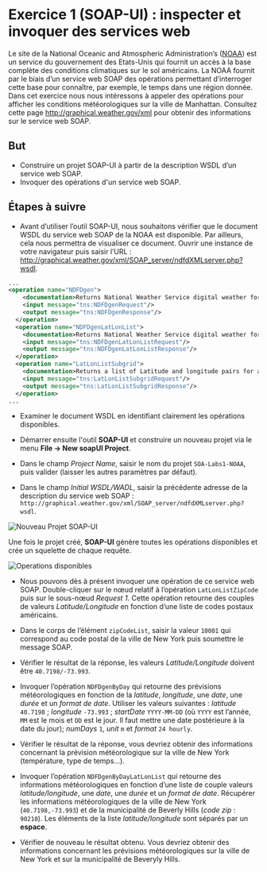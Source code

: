 # Exercice 1 (SOAP-UI) : inspecter et invoquer des services web

Le site de la National Oceanic and Atmospheric Administration’s ([NOAA](http://mbaron.developpez.com/soa/intro/ "National Oceanic and Atmospheric Administration")) est un service du gouvernement des Etats-Unis qui fournit un accès à la base complète des conditions climatiques sur le sol américains. La NOAA fournit par le biais d’un service web SOAP des opérations permettant d’interroger cette base pour connaître, par exemple, le temps dans une région donnée. Dans cet exercice nous nous intéressons à appeler des opérations pour afficher les conditions météorologiques sur la ville de Manhattan. Consultez cette page <http://graphical.weather.gov/xml> pour obtenir des informations sur le service web SOAP.

## But

* Construire un projet SOAP-UI à partir de la description WSDL d’un service web SOAP.
* Invoquer des opérations d'un service web SOAP.

## Étapes à suivre

* Avant d’utiliser l’outil SOAP-UI, nous souhaitons vérifier que le document WSDL du service web SOAP de la NOAA est disponible. Par ailleurs, cela nous permettra de visualiser ce document. Ouvrir une instance de votre navigateur puis saisir l’URL : <http://graphical.weather.gov/xml/SOAP_server/ndfdXMLserver.php?wsdl>.

```xml
...
<operation name="NDFDgen">
    <documentation>Returns National Weather Service digital weather forecast data...</documentation>
    <input message="tns:NDFDgenRequest"/>
    <output message="tns:NDFDgenResponse"/>
  </operation>
  <operation name="NDFDgenLatLonList">
    <documentation>Returns National Weather Service digital weather forecast data...</documentation>
    <input message="tns:NDFDgenLatLonListRequest"/>
    <output message="tns:NDFDgenLatLonListResponse"/>
  </operation>
  <operation name="LatLonListSubgrid">
    <documentation>Returns a list of Latitude and longitude pairs for a rectangle defined by its lower left and upper right points...</documentation>
    <input message="tns:LatLonListSubgridRequest"/>
    <output message="tns:LatLonListSubgridResponse"/>
  </operation>
...
```

* Examiner le document WSDL en identifiant clairement les opérations disponibles.

* Démarrer ensuite l'outil **SOAP-UI** et construire un nouveau projet via le menu **File -> New soapUI Project**.

* Dans le champ *Project Name*, saisir le nom du projet `SOA-Labs1-NOAA`, puis valider (laisser les autres paramètres par défaut).

* Dans le champ *Initial WSDL/WADL*, saisir la précédente adresse de la description du service web SOAP : `http://graphical.weather.gov/xml/SOAP_server/ndfdXMLserver.php?wsdl`.

![Nouveau Projet SOAP-UI](./images/ex1-new_soapui_project.png "Nouveau Projet SOAP-UI")

Une fois le projet créé, **SOAP-UI** génère toutes les opérations disponibles et crée un squelette de chaque requête.

![Operations disponibles](./images/ex1-all_operations.png "Operations disponibles")

* Nous pouvons dès à présent invoquer une opération de ce service web SOAP. Double-cliquer sur le nœud relatif à l’opération `LatLonListZipCode` puis sur le sous-nœud *Request 1*. Cette opération retourne des couples de valeurs *Latitude/Longitude* en fonction d’une liste de codes postaux américains.

* Dans le corps de l’élément `zipCodeList`, saisir la valeur `10001` qui correspond au code postal de la ville de New York puis soumettre le message SOAP.

* Vérifier le résultat de la réponse, les valeurs *Latitude/Longitude* doivent être `40.7198/-73.993`.

* Invoquer l’opération `NDFDgenByDay` qui retourne des prévisions météorologiques en fonction de la *latitude*, *longitude*, une *date*, une *durée* et un *format de date*. Utiliser les valeurs suivantes : *latitude* `40.7198` ; *longitude* `-73.993` ; *startDate* `YYYY-MM-DD` (où `YYYY` est l’année, `MM` est le mois et `DD` est le jour. Il faut mettre une date postérieure à la date du jour); *numDays* `1`, *unit* `m` et *format* `24 hourly`.

* Vérifier le résultat de la réponse, vous devriez obtenir des informations concernant la prévision météorologique sur la ville de New York (température, type de temps...).

* Invoquer l’opération `NDFDgenByDayLatLonList` qui retourne des informations météorologiques en fonction d’une liste de couple valeurs *latitude/longitude*, une *date*, une *durée* et un *format de date*. Récupérer les informations météorologiques de la ville de New York (`40.7198,-73.993`) et de la municipalité de Beverly Hills (*code zip* : `90210`). Les éléments de la liste *latitude/longitude* sont séparés par un **espace**.

* Vérifier de nouveau le résultat obtenu. Vous devriez obtenir des informations concernant les prévisions météorologiques sur la ville de New York et sur la municipalité de Beveryly Hills.
